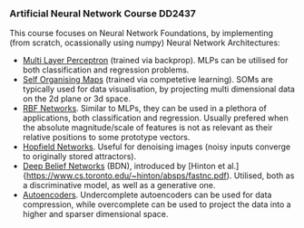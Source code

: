 ### Artificial Neural Network Course DD2437

This course focuses on Neural Network Foundations, by implementing (from scratch, ocassionally using numpy) Neural Network Architectures:
* [Multi Layer Perceptron](https://en.wikipedia.org/wiki/Multilayer_perceptron) (trained via backprop). MLPs can be utilised for both
classification and regression problems.
* [Self Organising Maps](https://en.wikipedia.org/wiki/Self-organizing_map) (trained via competetive learning). SOMs are typically used for data visualisation,
by projecting multi dimensional data on the 2d plane or 3d space.
* [RBF Networks](https://en.wikipedia.org/wiki/Radial_basis_function_kernel). Similar to MLPs, they can be used in a plethora of applications, both classification and regression.
Usually prefered when the absolute magnitude/scale of features is not as relevant as their relative positions to some prototype vectors.
* [Hopfield Networks](https://en.wikipedia.org/wiki/Hopfield_network#:~:text=A%20Hopfield%20network%20is%20a,systems%20with%20binary%20threshold%20nodes.). Useful for denoising
images (noisy inputs converge to originally stored attractors).
* [Deep Belief Networks](https://en.wikipedia.org/wiki/Deep_belief_network) (BDN), introduced by [Hinton et al.]{https://www.cs.toronto.edu/~hinton/absps/fastnc.pdf). Utilised,
both as a discriminative model, as well as a generative one.
* [Autoencoders](https://en.wikipedia.org/wiki/Autoencoder#:~:text=An%20autoencoder%20is%20a%20type,to%20ignore%20signal%20%E2%80%9Cnoise%E2%80%9D.). Undercomplete
autoencoders can be used for data compression, while overcomplete can be used to project the data into a higher and sparser dimensional space.
